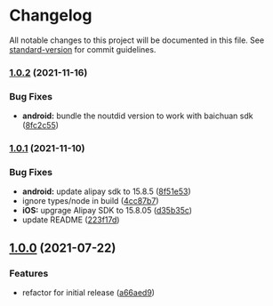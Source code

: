 # Changelog

All notable changes to this project will be documented in this file. See [standard-version](https://github.com/conventional-changelog/standard-version) for commit guidelines.

### [1.0.2](https://github.com/shm-open/react-native-alipay/compare/v1.0.1...v1.0.2) (2021-11-16)


### Bug Fixes

* **android:** bundle the noutdid version to work with baichuan sdk ([8fc2c55](https://github.com/shm-open/react-native-alipay/commit/8fc2c550bbbe6b1e4f08825fc48f53130ee66716))

### [1.0.1](https://github.com/shm-open/react-native-alipay/compare/v1.0.0...v1.0.1) (2021-11-10)


### Bug Fixes

* **android:** update alipay sdk to 15.8.5 ([8f51e53](https://github.com/shm-open/react-native-alipay/commit/8f51e5385091b7517b1cfdadcc66f63be4cc9530))
* ignore types/node in build ([4cc87b7](https://github.com/shm-open/react-native-alipay/commit/4cc87b79c01794ac11d6cc5a8b3bff7607f58f72))
* **iOS:** upgrage Alipay SDK to 15.8.05 ([d35b35c](https://github.com/shm-open/react-native-alipay/commit/d35b35ce2ab3c0f849611b35e6ec8b352c110389))
* update README ([223f17d](https://github.com/shm-open/react-native-alipay/commit/223f17d0c006da75bfa294c492e2f08d52fd551b))

## [1.0.0](https://github.com/shm-open/react-native-alipay/compare/v0.2.6...v1.0.0) (2021-07-22)


### Features

* refactor for initial release ([a66aed9](https://github.com/shm-open/react-native-alipay/commit/a66aed962a9b053b29cae2f7a38310fee3158529))
